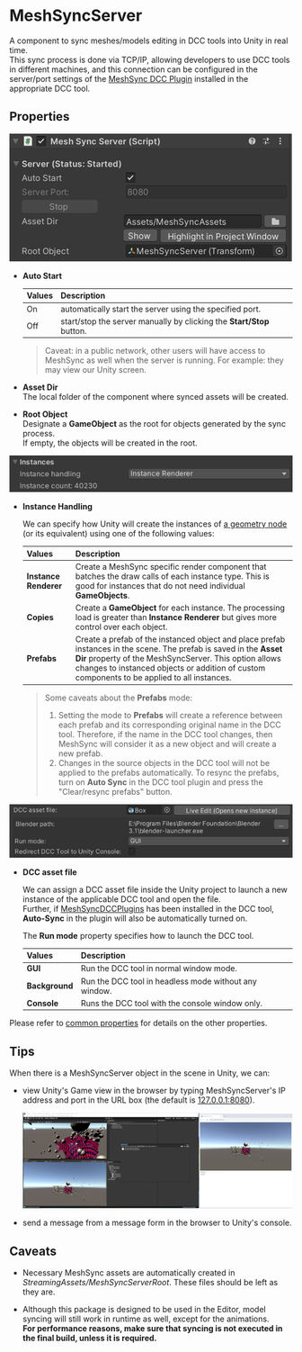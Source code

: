 # MeshSyncServer

A component to sync meshes/models editing in DCC tools into Unity in real time.  
This sync process is done via TCP/IP, allowing developers to use DCC tools in different machines, and 
this connection can be configured in the server/port settings of 
the [MeshSync DCC Plugin](https://docs.unity3d.com/Packages/com.unity.meshsync.dcc-plugins@latest)
installed in the appropriate DCC tool.

## Properties

![](images/MeshSyncServerProperties.png)

- **Auto Start**  

  |**Values** |**Description** |
  |:---       |:---|
  | On        | automatically start the server using the specified port.|
  | Off       | start/stop the server manually by clicking the **Start/Stop** button.|

  > Caveat: in a public network, other users will have access to MeshSync as well when the server is running. 
  > For example: they may view our Unity screen.

- **Asset Dir**  
  The local folder of the component where synced assets will be created. 

- **Root Object**  
  Designate a **GameObject** as the root for objects generated by the sync process.  
  If empty, the objects will be created in the root. 

![](images/MeshSyncInstanceProperties.png)

- **Instance Handling**

  We can specify how Unity will create the instances of [a geometry node](GeometryNodes.md) (or its equivalent) using one of the following values: 

  |**Values** |**Description** |
  |:---       |:---|
  | **Instance Renderer** | Create a MeshSync specific render component that batches the draw calls of each instance type. This is good for instances that do not need individual **GameObjects**.|
  | **Copies**            | Create a **GameObject** for each instance. The processing load is greater than **Instance Renderer** but gives more control over each object.|
  | **Prefabs**           | Create a prefab of the instanced object and place prefab instances in the scene. The prefab is saved in the **Asset Dir** property of the MeshSyncServer. This option allows changes to instanced objects or addition of custom components to be applied to all instances. |

  > Some caveats about the **Prefabs** mode: 
  > 1. Setting the mode to **Prefabs** will create a reference between each prefab and its corresponding original name in the DCC tool.
  >    Therefore, if the name in the DCC tool changes, then MeshSync will consider it as a new object and will create a new prefab.
  > 2. Changes in the source objects in the DCC tool will not be applied to the prefabs automatically. 
  >    To resync the prefabs, turn on **Auto Sync** in the DCC tool plugin and press the "Clear/resync prefabs" button.
  
  

![](images/MeshSyncDCCAssetProperties.png)

- **DCC asset file**

  We can assign a DCC asset file inside the Unity project to launch a new instance of the applicable DCC tool and 
  open the file.   
  Further, if [MeshSyncDCCPlugins](https://docs.unity3d.com/Packages/com.unity.meshsync.dcc-plugins@latest) has been installed in the DCC tool,
  **Auto-Sync** in the plugin will also be automatically turned on.  
  
     
  The **Run mode** property specifies how to launch the DCC tool.

  |**Values** |**Description** |
  |:---       |:---|
  | **GUI**          | Run the DCC tool in normal window mode.|
  | **Background**   | Run the DCC tool in headless mode without any window.|
  | **Console**      | Runs the DCC tool with the console window only. |
  

Please refer to [common properties](CommonMeshSyncProperties.md) for details on the other properties.

## Tips

When there is a MeshSyncServer object in the scene in Unity, we can:

- view Unity's Game view in the browser by typing MeshSyncServer's IP address and port in the URL box
  (the default is [127.0.0.1:8080](http://127.0.0.1:8080)).  

  ![GameViewInBrowser](images/GameViewInBrowser.png)

- send a message from a message form in the browser to Unity's console.

## Caveats

- Necessary MeshSync assets are automatically created in *StreamingAssets/MeshSyncServerRoot*.
  These files should be left as they are.

- Although this package is designed to be used in the Editor, model syncing will still work in runtime as well, 
  except for the animations.  
  **For performance reasons, make sure that syncing is not executed in the final build, unless it is required.**


